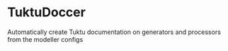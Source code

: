 # TuktuDoccer
Automatically create Tuktu documentation on generators and processors from the modeller configs

